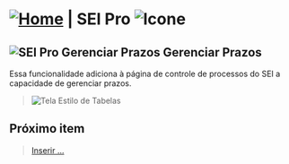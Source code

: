 # [![Home](../img/home.png)](../) |  SEI Pro ![Icone](../img/icon-32.png)

## ![SEI Pro Gerenciar Prazos](../img/icon-abrirlink.png) Gerenciar Prazos

Essa funcionalidade adiciona à página de controle de processos do SEI a capacidade de gerenciar prazos.

> ![Tela Estilo de Tabelas](../img/tela-abrirlinks.gif) 

## Próximo item

> [Inserir ...](../pages/PAGE.md)
